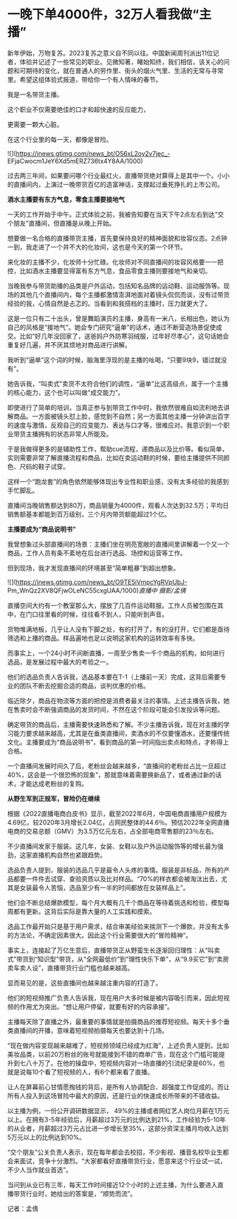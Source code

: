 # 一晚下单4000件，32万人看我做“主播”

新年伊始，万物复苏。2023复苏之意义自不同以往。中国新闻周刊派出11位记者，体验并记述了一些常见的职业。见微知著，睹始知终，我们相信，该关心的问题和可期待的变化，就在普通人的劳作里、街头的烟火气里、生活的无常与寻常里。希望这组体验式报道，带给你一个有人情味的春节。

我是一名带货主播。

这个职业不仅需要绝佳的口才和超快速的反应能力，

更需要一颗大心脏。

在这个行业里的每一天，都像是冒险。

![](https://inews.gtimg.com/news_bt/O56xL2oy2v7jec_-
EFjaCwocm1JeY6Xd5mERZ736tx4Y8AA/1000)

过去两三年间，如果要问哪个行业最红火，直播带货绝对算得上是其中一个。小小的直播间内，上演过一晚带货百亿的造富神话，支撑起过垂死挣扎的上市公司。

**酒水主播要有东方气息，零食主播要接地气**

一天的工作开始于中午。正式体验之前，我被告知要在当天下午2点左右到达“交个朋友”直播间，但直播是从晚上开始。

想要做一名合格的直播带货主播，首先要保持良好的精神面貌和妆容仪态。2点钟一到，我走进了一个并不大的化妆间，这也是今天的第一个环节。

来化妆的主播不少，化妆师十分忙碌。化妆师对不同直播间的妆容风格要一一把控，比如酒水主播要显得富有东方气息，食品零食主播则要接地气和亲切。

当晚我参与带货助播的品类是户外运动，包括知名品牌的运动鞋、运动服饰等。现场的其他几个直播间内，每个主播都激情澎湃地面对着镜头侃侃而谈，没有过带货经验的我，心情自然是忐忑的。当看到和我搭档的主播时，压力就更大了。

这是一位只有二十出头，曾是舞蹈演员的主播，身高有一米八，长相出色，她认为自己的风格是“接地气”。她会专门研究“逼单”的话术，通过不断营造场景促使成交。比如“好几年没回家了，送爸妈户外防寒羽绒服，过年好尽孝心”，这句话她会重复好几遍，并不厌其烦地对商品进行讲解。

我听到“逼单”这个词的时候，脑海里浮现的是主播的吆喝，“只要9块9，错过就没有”。

她告诉我，“叫卖式”卖货不太符合他们的调性，“逼单”比这高级点，属于一个主播的核心能力，这个也可以叫做“成交能力”。

即使进行了简单的培训，当真正参与到带货工作中时，我依然很难自如流利地去讲解商品。一方面被镜头怼上脸，感觉到不自然；另一方面其他主播一分钟讲出百字的速度与激情，反观自己的应变能力、表达与口才等，很难应对。我意识到一个职业带货主播拥有的状态非常人所能及。

于是我做得更多的是辅助性工作，帮助cue流程，递商品以及比价等。看似简单，实则需要非常了解直播流程和商品，比如在卖运动鞋的时候，要给主播提供不同颜色、尺码的鞋子试穿。

这样一个“跑龙套”的角色依然能够体现出专业性和职业感，没有太多经验的我感到手忙脚乱。

直播间当晚销售额达到80万，商品销量为4000件，观看人次达到32.5万；平均日销售额基本都能到百万级别，三个月内带货额能超过1个亿。

**主播要成为“商品说明书”**

我曾想象过头部直播间的场景：主播们坐在明亮宽敞的直播间里讲解着一个又一个商品，工作人员有条不紊地在后台进行选品、场控和运营等工作。

但到现场，我才发现直播间的环境甚至“简单粗暴”到超出想象。

![](https://inews.gtimg.com/news_bt/O9TE5iVmpcYgRVpUbJ-
Pm_WnQz2XV8QFjwOLeNC55cxgUAA/1000)_直播中 摄影/孟倩_

直播空间大约有一个教室那么大，摆放了几百件运动鞋服。工作人员被包围在其中，在门口往里看的时候，往往看不到人，只能听到声音。

货物堆满地板，几乎让人没有下脚之处，有的打开了，有的没打开，它们都是亟待筛选和上播的商品。样品遍地也足以说明这家机构的运转效率有多快。

而事实上，一个24小时不间断直播，一周至少售卖一千个商品的机构，如何进行选品，是发展过程中最大的考验之一。

他们的选品负责人告诉我，选品基本要在T-1（上播前一天）完成，这背后需要专业的团队不断去挖掘合适的商品，谈判优惠的价格。

临近除夕，商品在物流等方面的把控是消费者最关注的事情。上述主播告诉我，她在售卖时会不断强调商品的发货时间，不然在这个阶段可能会引发投诉等问题。

确定带货的商品后，主播需要快速熟悉和了解。不少主播告诉我，现在对主播的学习能力要求越来越高，尤其是在垂类直播间，卖酒水的不仅要懂酒水，还要懂传统文化。主播要成为“商品说明书”，看到商品的第一时间指出卖点和特点，才称得上合格。

一个直播间发展时间久了后，老粉丝会越来越多，“直播间的老粉丝占比一旦超过40%，这会是一个很恐怖的现象”，那就意味着需要换新品了，或者通过新的话术，才能达成老粉丝的复购。

**从野生军到正规军，冒险仍在继续**

根据《2022直播电商白皮书》显示，截至2022年6月，中国电商直播用户规模为4.69亿，较2020年3月增长2.04亿，占网民整体的44.6％。预估2022年全网直播电商的交易总额（GMV）为3.5万亿元左右，占全部电商零售额的23％左右。

不少直播间发家于服装。这几年，女装、女鞋以及户外运动服饰等的增长最为强劲，这家直播机构自然也紧跟趋势。

选品负责人提到，服装的选品几乎是最令人头疼的事情。服装是非标品，所有的产品都要一件件去试穿、查验资质以及比对样品。“70%的样衣都会被淘汰出去，尤其是女装最令人苦恼，选品至少有一半的时间都放在女装样品上”。

他们会不断总结爆款模型，每个月大概有几千个商品在等待着挑选和检验，模型每周都有更新。这背后实际是靠大量的人工实践和摸索。

选品工作最开始只是基于用户需求，结合审美经验来揣测下一个爆款，并没有太多的方法论，不确定因素很大。因此这个行业需要很大的“冒险精神”。

事实上，连接起了万亿生意后，直播带货正从野蛮生长逐渐回归理性：从“叫卖式”带货到“知识型”带货，从“全网最低价”到“理性快乐下单”，从“9.9买它”到“卖房卖车卖人设”，直播带货行业门槛也越来越高。

显而易见的是，这些直播间也越来越注重内容的打造了。

他们的短视频推广负责人告诉我，现在用户大多时候是被内容吸引而来，因此短视频的作用尤为突出。“想让用户停留，就要有好的内容承接”。

主播每天除了直播之外，最重要的事情就是拍摄商品的推荐短视频。每天十多个垂类直播间的开播，意味着短视频拍摄每天也要达到十几场。

“现在做内容变现越来越难了，短视频领域已经成为红海”，上述负责人提到，比如美妆品类，以前20万粉丝的账号就能接到不错的商单广告，现在这个门槛可能提升到七八十万了。在他的操盘中，短视频内容对一场直播的引流纪录是60%，也就是说每10个看了短视频的人，有6个都来看了直播。

让人在屏幕前心甘情愿掏钱的背后，是所有人协调配合、超强度工作促成的。而让所有人投入到这场冒险中最大的原因，还是行业的快速成长所带来的不错收益。

以主播为例，一份公开调研数据显示，
49%的主播或者网红艺人岗位月薪在1万元以上。在拥有3-5年经验后，月薪超过3万元的比例达到21%，工作经验为5-10年的从业者，月薪超过3万元占比进一步增长至35%，这部分资深主播月均收入达到5万元以上的比例达到10%。

“交个朋友”公关负责人表示，现在每年都会去校招，不少影视、播音名校毕业生都会来面试，竞争十分激烈。“大家都看好直播带货行业，愿意来这个行业试一试，不少人当作就业首选”。

当问到从业已有三年，每天工作时间接近12个小时的上述主播，为什么要进入直播带货行业时，她给出的答案是，“顺势而流”。

记者：孟倩


